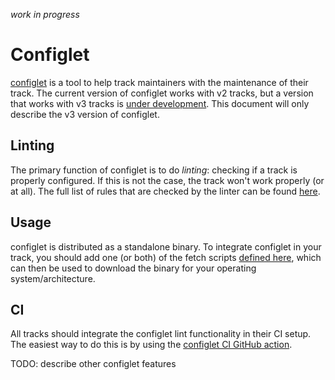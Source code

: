 _work in progress_

# Configlet

[configlet](https://github.com/exercism/configlet) is a tool to help track maintainers with the maintenance of their track. The current version of configlet works with v2 tracks, but a version that works with v3 tracks is [under development](https://github.com/exercism/canonical-data-syncer). This document will only describe the v3 version of configlet.

## Linting

The primary function of configlet is to do _linting_: checking if a track is properly configured. If this is not the case, the track won't work properly (or at all). The full list of rules that are checked by the linter can be found [here](https://github.com/exercism/canonical-data-syncer/blob/master/linting.md).

## Usage

configlet is distributed as a standalone binary. To integrate configlet in your track, you should add one (or both) of the fetch scripts [defined here](https://github.com/exercism/configlet/tree/master/scripts), which can then be used to download the binary for your operating system/architecture.

## CI

All tracks should integrate the configlet lint functionality in their CI setup. The easiest way to do this is by using the [configlet CI GitHub action](https://github.com/exercism/github-actions/tree/master/configlet-ci).

TODO: describe other configlet features
